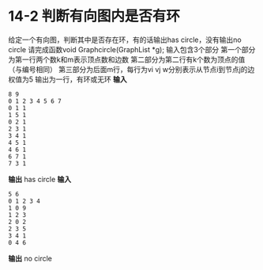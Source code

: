 # 14-2 判断有向图内是否有环

给定一个有向图，判断其中是否存在环，有的话输出has circle，没有输出no circle
请完成函数void Graphcircle(GraphList *g);
输入包含3个部分
第一个部分为第一行两个数k和m表示顶点数和边数
第二部分为第二行有k个数为顶点的值（与编号相同）
第三部分为后面m行，每行为vi vj w分别表示从节点i到节点j的边权值为5
输出为一行，有环或无环
**输入**
```
8 9
0 1 2 3 4 5 6 7 
0 1 1
1 5 1
0 2 1
2 3 1
3 4 1
4 5 1
4 6 1
6 7 1
7 3 1
```
**输出**
has circle
**输入**
```
5 6
0 1 2 3 4
1 0 9
1 2 3
2 0 2
2 3 5
3 4 1
0 4 6
```
**输出**
no circle
